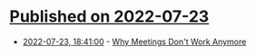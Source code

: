 # [Published on 2022-07-23](index.md)

* [2022-07-23, 18:41:00](https://soylentnews.org/article.pl?sid=22/07/22/1726259&from=rss) - [Why Meetings Don't Work Anymore](https://soylentnews.org/article.pl?sid=22/07/22/1726259&from=rss)
